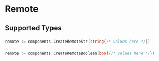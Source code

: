 # Remote


## Supported Types

### 

```go
remote := components.CreateRemoteStr(string{/* values here */})
```

### 

```go
remote := components.CreateRemoteBoolean(bool{/* values here */})
```

